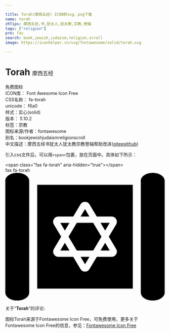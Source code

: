 ```yaml
---

title: Torah(摩西五经) ICON转svg、png下载
name: torah
zhTips: 摩西五经,书,犹太人,犹太教,宗教,卷轴
tags: ["religion"]
pre: fas
search: book,jewish,judaism,religion,scroll
image: https://iconhelper.cn/svg/fontawesome/solid/torah.svg

---
```


# Torah  <small style="font-size: 60%;font-weight: 100">摩西五经</small>


<div class="detail-page">
<p>
<span><span class="badge-success badge">免费图标</span> </span>
<br/>
<span>
ICON库：
<span class="badge-secondary badge">Font Awesome Icon Free</span> 
</span>
<br/>
<span>
CSS名称：
<span class="badge-secondary badge">fa-torah</span> 
</span>
<br/>
<span>
unicode：
<span class="badge-secondary badge">f6a0</span> 
<copy-btn content='f6a0' btn-title=""></copy-btn>
<copy-btn :content='String.fromCodePoint(parseInt("f6a0", 16))' btn-title="复制U"></copy-btn>
</span><br/><span>样式：<span class="badge-light badge">实心(solid)</span></span>
<br/>
<span>
版本：
<span class="badge-secondary badge">5.10.2</span> 
</span><br/><span>标签：<span class="badge-light badge"><router-link to="/tags/religion.html">宗教</router-link></span></span>
<br/>
<span>图标来源/作者：<span class="badge-light badge">fontawesome</span></span> 
<br/>
<span>别名：<span class="badge-light badge">book</span><span class="badge-light badge">jewish</span><span class="badge-light badge">judaism</span><span class="badge-light badge">religion</span><span class="badge-light badge">scroll</span></span><br/><span class="zh-detail">中文描述：<span class="badge-primary badge">摩西五经</span><span class="badge-primary badge">书</span><span class="badge-primary badge">犹太人</span><span class="badge-primary badge">犹太教</span><span class="badge-primary badge">宗教</span><span class="badge-primary badge">卷轴</span><span class="help-link"><span>帮助改进</span>(<a href="https://gitee.com/liuwave/icon-helper/edit/master/json/fontawesome/solid/torah.json" target="_blank" rel="noopener noreferrer">gitee</a><a href="https://github.com/liuwave/icon-helper/edit/master/json/fontawesome/solid/torah.json" target="_blank" rel="noopener noreferrer">github</a></span>)</span><br/>
</p>
</div>
<div class="alert alert-dark">
  <i class="fas fa-torah fa-xs"></i>
  <i class="fas fa-torah fa-sm"></i>
  <i class="fas fa-torah fa-lg"></i>
  <i class="fas fa-torah fa-2x"></i>
  <i class="fas fa-torah fa-3x"></i>
  <i class="fas fa-torah fa-5x"></i>
  <i class="fas fa-torah fa-7x"></i>
</div>
<div>
  <p>引入css文件后，可以用<code>&lt;span&gt;</code>包裹，放在页面中。具体如下所示：    
  </p>
  <div class="alert alert-primary" style="font-size: 14px">
    &lt;span class="fas fa-torah" aria-hidden="true"&gt;&lt;/span&gt;
    <copy-btn content='<span class="fas fa-torah" aria-hidden="true"></span>'></copy-btn>
  </div>
  <div class="alert alert-secondary">
    <i class="fas fa-torah"
    style="font-size: 24px"
    aria-hidden="true"></i> fas fa-torah
    <copy-btn content="fas fa-torah" btn-title="复制图标名称"></copy-btn>
  </div>
</div>
<div id="svg" class="svg-wrap">
<svg xmlns="http://www.w3.org/2000/svg" viewBox="0 0 640 512"><path d="M320.05 366.48l17.72-29.64h-35.46zm99.21-166H382.4l18.46 30.82zM48 0C21.49 0 0 14.33 0 32v448c0 17.67 21.49 32 48 32s48-14.33 48-32V32C96 14.33 74.51 0 48 0zm172.74 311.5h36.85l-18.46-30.82zm161.71 0h36.86l-18.45-30.8zM128 464h384V48H128zm66.77-278.13a21.22 21.22 0 0 1 18.48-10.71h59.45l29.13-48.71a21.13 21.13 0 0 1 18.22-10.37A20.76 20.76 0 0 1 338 126.29l29.25 48.86h59.52a21.12 21.12 0 0 1 18.1 32L415.63 256 445 305a20.69 20.69 0 0 1 .24 21.12 21.25 21.25 0 0 1-18.48 10.72h-59.47l-29.13 48.7a21.13 21.13 0 0 1-18.16 10.4 20.79 20.79 0 0 1-18-10.22l-29.25-48.88h-59.5a21.11 21.11 0 0 1-18.1-32L224.36 256 195 207a20.7 20.7 0 0 1-.23-21.13zM592 0c-26.51 0-48 14.33-48 32v448c0 17.67 21.49 32 48 32s48-14.33 48-32V32c0-17.67-21.49-32-48-32zM320 145.53l-17.78 29.62h35.46zm-62.45 55h-36.81l18.44 30.8zm29.58 111h65.79L386.09 256l-33.23-55.52h-65.79L253.9 256z"/></svg>
</div>
<detail full-name='fa-torah'></detail>
<div class="icon-detail__container">
<p>关于“<b>Torah</b>”的评论:</p>
</div>
<Vssue title="关于“Torah”的评论" />    
<div><p>图标Torah来源于Fontawesome Icon Free，可免费使用，更多关于  Fontawesome Icon Free的信息，参见：<a target="_blank" href="https://iconhelper.cn/fontawesome.html">Fontawesome Icon Free</a>
</p></div>
